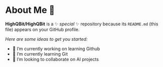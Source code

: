 # About Me 👋


**HighQBit/HighQBit** is a ✨ _special_ ✨ repository because its `README.md` (this file) appears on your GitHub profile.

*Here are some ideas to get you started:*

- 🔭 I’m currently working on learning Github
- 🌱 I’m currently learning Git
- 👯 I’m looking to collaborate on AI projects
  

